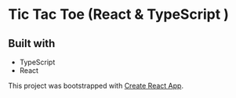 # Tic Tac Toe (React & TypeScript )

## Built with

-   TypeScript
-   React

This project was bootstrapped with [Create React App](https://github.com/facebook/create-react-app).
